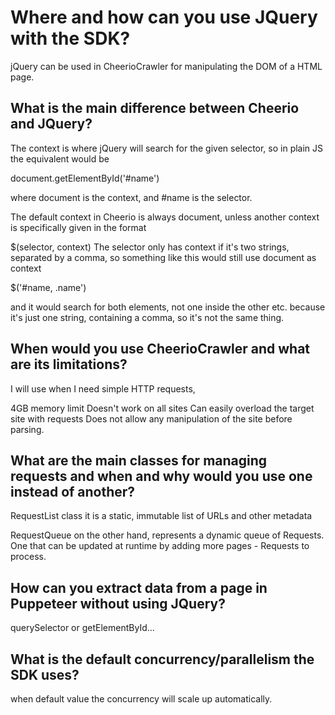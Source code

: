 # Where and how can you use JQuery with the SDK?

jQuery can be used in CheerioCrawler for manipulating the DOM of a HTML page.

## What is the main difference between Cheerio and JQuery?

The context is where jQuery will search for the given selector, so in plain JS the equivalent would be

document.getElementById('#name')

where document is the context, and #name is the selector.

The default context in Cheerio is always document, unless another context is specifically given in the format

$(selector, context)
The selector only has context if it's two strings, separated by a comma, so something like this would still use document as context

$('#name, .name')

and it would search for both elements, not one inside the other etc. because it's just one string, containing a comma, so it's not the same thing.


## When would you use CheerioCrawler and what are its limitations?

I will use when I need simple HTTP requests,

4GB memory limit
Doesn't work on all sites
Can easily overload the target site with requests
Does not allow any manipulation of the site before parsing.



## What are the main classes for managing requests and when and why would you use one instead of another?

RequestList class it is a static, immutable list of URLs and other metadata

RequestQueue on the other hand, represents a dynamic queue of Requests. One that can be updated at runtime by adding more pages - Requests to process.


## How can you extract data from a page in Puppeteer without using JQuery?


querySelector or getElementById...


## What is the default concurrency/parallelism the SDK uses?

when default value  the concurrency will scale up automatically.
